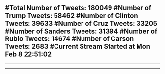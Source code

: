 #Total Number of Tweets: 180049 
#Number of Trump Tweets: 58462
#Number of Clinton Tweets: 39633
#Number of Cruz Tweets: 33205
#Number of Sanders Tweets: 31394
#Number of Rubio Tweets: 14674
#Number of Carson Tweets: 2683
#Current Stream Started at Mon Feb  8 22:51:02
---
---
---
